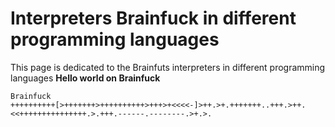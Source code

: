 # Interpreters Brainfuck in different programming languages
This page is dedicated to the Brainfuts interpreters in different programming languages
**Hello world on Brainfuck**
```
Brainfuck
++++++++++[>+++++++>++++++++++>+++>+<<<<-]>++.>+.+++++++..+++.>++.<<+++++++++++++++.>.+++.------.--------.>+.>.
```
